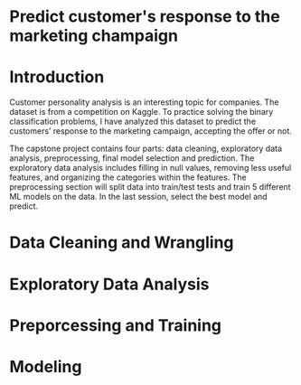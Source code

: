 
Predict customer's response to the marketing champaign
======================================================

# Introduction


Customer personality analysis is an interesting topic for companies. The dataset is from a competition on Kaggle. To 
practice solving the binary classification problems, I have analyzed this dataset to predict the customers’ response to 
the marketing campaign, accepting the offer or not.



The capstone project contains four parts: data cleaning, exploratory data analysis, preprocessing, final model selection
 and prediction. The exploratory data analysis includes filling in null values, removing less useful features, and 
organizing the categories within the features. The preprocessing section will split data into train/test tests and train
 5 different ML models on the data. In the last session, select the best model and predict.
# Data Cleaning and Wrangling

# Exploratory Data Analysis

# Preporcessing and Training

# Modeling
